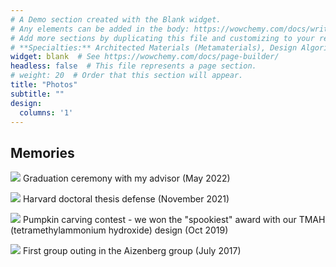 ```yaml
---
# A Demo section created with the Blank widget.
# Any elements can be added in the body: https://wowchemy.com/docs/writing-markdown-latex/
# Add more sections by duplicating this file and customizing to your requirements.
# **Specialties:** Architected Materials (Metamaterials), Design Algorithms, Responsive Materials
widget: blank  # See https://wowchemy.com/docs/page-builder/
headless: false  # This file represents a page section.
# weight: 20  # Order that this section will appear.
title: "Photos"
subtitle: ""
design:
  columns: '1'
---
```

## **Memories**
![](Graduation_1.png)
Graduation ceremony with my advisor (May 2022)

![](defense.png)
Harvard doctoral thesis defense (November 2021)

![](pumpkin.png)
Pumpkin carving contest - we won the "spookiest" award with our TMAH (tetramethylammonium hydroxide) design (Oct 2019)

![](group_outing.png)
First group outing in the Aizenberg group (July 2017)

